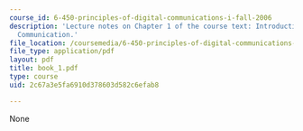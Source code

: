 ```yaml
---
course_id: 6-450-principles-of-digital-communications-i-fall-2006
description: 'Lecture notes on Chapter 1 of the course text: Introduction to Digital
  Communication.'
file_location: /coursemedia/6-450-principles-of-digital-communications-i-fall-2006/2c67a3e5fa6910d378603d582c6efab8_book_1.pdf
file_type: application/pdf
layout: pdf
title: book_1.pdf
type: course
uid: 2c67a3e5fa6910d378603d582c6efab8

---
```

None